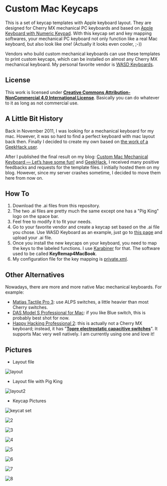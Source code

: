 Custom Mac Keycaps
================
This is a set of keycap templates with Apple keyboard layout. They are designed for Cherry MX mechanical PC keyboards and based on [Apple Keyboard with Numeric Keypad](http://store.apple.com/us/product/MB110LL/B/apple-keyboard-with-numeric-keypad-english-usa). With this keycap set and key mapping softwares, your mechanical PC keyboard not only function like a real Mac keyboard, but also look like one! (Actually it looks even cooler, ;-))

Vendors who build custom mechanical keyboards can use these templates to print custom keycaps, which can be installed on almost any Cherry MX mechanical keyboard. My personal favorite vendor is [WASD Keyboards](http://www.wasdkeyboards.com). 

## License
This work is licensed under [**Creative Commons Attribution-NonCommercial 4.0 International License**](https://creativecommons.org/licenses/by-nc/4.0/). Basically you can do whatever to it as long as not commercial use.

## A Little Bit History
Back in November 2011, I was looking for a mechanical keyboard for my mac. However, it was so hard to find a perfect keyboard with mac layout back then. Finally I decided to create my own based on [the work of a GeekHack user](http://geekhack.org/index.php?topic=23203.0). 

After I published the final result on my blog: [Custom Mac Mechanical Keyboard — Let’s have some fun!](http://www.clingmarks.com/custom-mac-mechanical-keyboard-lets-have-some-fun/893) and [GeekHack](http://geekhack.org/index.php?topic=24121.0), I received many positive feedbacks and requests for the template files. I initially hosted them on my blog. However, since my server crashes sometime, I decided to move them here from now on.

## How To
1. Download the .ai files from this repository.
2. The two .ai files are pretty much the same except one has a "Pig King" logo on the space bar.
3. Feel free to modify it to fit your needs.
2. Go to your favorite vendor and create a keycap set based on the .ai file you chose. Use WASD Keyboard as an example, just go to [this page](http://www.wasdkeyboards.com/index.php/products/keycap-set/104-key-cherry-mx-keycap-set.html) and upload your .ai file.
3. Once you install the new keycaps on your keyboard, you need to map the keys to the labeled functions. I use [Karabiner](https://pqrs.org/osx/karabiner/) for that. The software used to be called **KeyRemap4MacBook**.
4. My configuration file for the key mapping is [private.xml](https://github.com/ychw/CustomMacKeycaps/blob/master/private.xml).

## Other Alternatives
Nowadays, there are more and more native Mac mechanical keyboards. For example:
* [Matias Tactile Pro 3](http://matias.ca/tactilepro3/): use ALPS switches, a little heavier than most Cherry switches.
* [DAS Model S Professional for Mac](http://www.daskeyboard.com/model-s-professional-for-mac/): if you like Blue switch, this is probably best shot for now.
* [Happy Hacking Professional 2](https://elitekeyboards.com/products.php?sub=pfu_keyboards,hhkbpro2): this is actually not a Cherry MX keyboard; instead, it has "[**Topre electrostatic capacitive switches**](http://deskthority.net/wiki/Topre_switch)". It supports Mac very well natively. I am currently using one and love it!

## Pictures
* Layout file

![layout](https://raw.githubusercontent.com/ychw/CustomMacKeycaps/master/Custom_Mac_Keycaps.png)

* Layout file with Pig King

![layout2](https://raw.githubusercontent.com/ychw/CustomMacKeycaps/master/Custom_Mac_Keycaps_w_PigKing.png)

* Keycap Pictures

![keycat set](https://raw.githubusercontent.com/ychw/CustomMacKeycaps/master/pictures/1-keyboard_whole.jpg)

![2](https://raw.githubusercontent.com/ychw/CustomMacKeycaps/master/pictures/2-keyboard_right.jpg)

![3](https://raw.githubusercontent.com/ychw/CustomMacKeycaps/master/pictures/3-keyboard_opt-cmd.jpg)

![4](https://raw.githubusercontent.com/ychw/CustomMacKeycaps/master/pictures/4-keyboard_f1-f4.jpg)

![5](https://raw.githubusercontent.com/ychw/CustomMacKeycaps/master/pictures/5-keyboard_f9-f12.jpg)

![6](https://raw.githubusercontent.com/ychw/CustomMacKeycaps/master/pictures/6-keyboard_f13-f15.jpg)

![7](https://raw.githubusercontent.com/ychw/CustomMacKeycaps/master/pictures/7-keyboard_arrows.jpg)

![8](https://raw.githubusercontent.com/ychw/CustomMacKeycaps/master/pictures/8-keyboard_pigking.jpg) 
